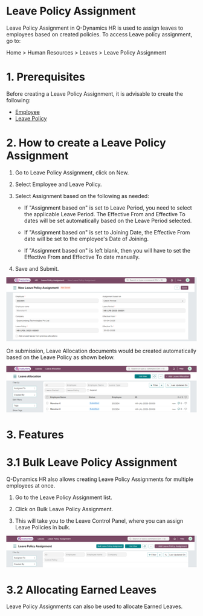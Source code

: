 # Leave Policy Assignment 

Leave Policy Assignment in Q-Dynamics HR is used to assign leaves to employees based on created policies. To access Leave policy assignment, go to:

Home > Human Resources > Leaves > Leave Policy Assignment

# 1. Prerequisites 

Before creating a Leave Policy Assignment, it is advisable to create the following:

* [Employee](../Organization%20Management/Employee.md)
* [Leave Policy]()

# 2. How to create a Leave Policy Assignment 

1. Go to Leave Policy Assignment, click on New.

2. Select Employee and Leave Policy.

3. Select Assignment based on the following as needed:

    * If "Assignment based on" is set to Leave Period, you need to select the applicable Leave Period. The Effective From and Effective To dates will be set automatically based on the Leave Period selected.

    * If "Assignment based on" is set to Joining Date, the Effective From date will be set to the employee's Date of Joining.

    * If "Assignment based on" is left blank, then you will have to set the Effective From and Effective To date manually.

4. Save and Submit.

![Leave Policy Assignment](../images/Leaves-Images/LeavePolicyAssignment.png)

On submission, Leave Allocation documents would be created automatically based on the Leave Policy as shown below.

![Leave Policy Assignment](../images/Leaves-Images/LeavePlolicyAssignment-2.png)

# 3. Features 

# 3.1 Bulk Leave Policy Assignment 

Q-Dynamics HR also allows creating Leave Policy Assignments for multiple employees at once.

1. Go to the Leave Policy Assignment list.

2. Click on Bulk Leave Policy Assignment.

3. This will take you to the Leave Control Panel, where you can assign Leave Policies in bulk.

![Bulk Policy Assignment](../images/Leaves-Images/BulkLeavePolicyAssignment.png)

# 3.2 Allocating Earned Leaves 

Leave Policy Assignments can also be used to allocate Earned Leaves.